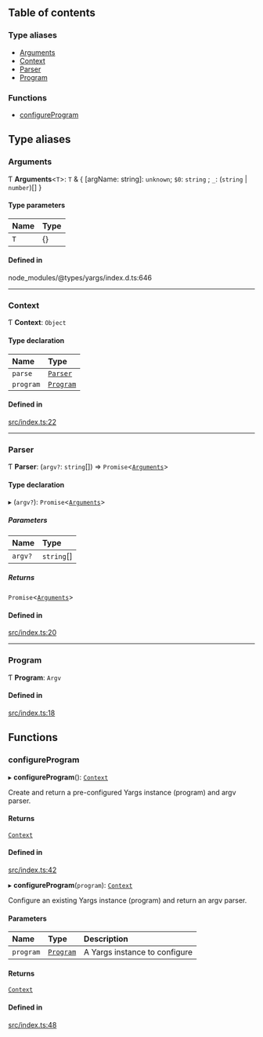 ## Table of contents

### Type aliases

- [Arguments][1]
- [Context][2]
- [Parser][3]
- [Program][4]

### Functions

- [configureProgram][5]

## Type aliases

### Arguments

Ƭ **Arguments**<`T`>: `T` & { \[argName: string]: `unknown`; `$0`: `string` ;
`_`: (`string` | `number`)\[] }

#### Type parameters

| Name | Type |
| :--- | :--- |
| `T`  | {}   |

#### Defined in

node_modules/@types/yargs/index.d.ts:646

---

### Context

Ƭ **Context**: `Object`

#### Type declaration

| Name      | Type           |
| :-------- | :------------- |
| `parse`   | [`Parser`][3]  |
| `program` | [`Program`][4] |

#### Defined in

[src/index.ts:22][6]

---

### Parser

Ƭ **Parser**: (`argv?`: `string`\[]) => `Promise`<[`Arguments`][1]>

#### Type declaration

▸ (`argv?`): `Promise`<[`Arguments`][1]>

##### Parameters

| Name    | Type        |
| :------ | :---------- |
| `argv?` | `string`\[] |

##### Returns

`Promise`<[`Arguments`][1]>

#### Defined in

[src/index.ts:20][7]

---

### Program

Ƭ **Program**: `Argv`

#### Defined in

[src/index.ts:18][8]

## Functions

### configureProgram

▸ **configureProgram**(): [`Context`][2]

Create and return a pre-configured Yargs instance (program) and argv parser.

#### Returns

[`Context`][2]

#### Defined in

[src/index.ts:42][9]

▸ **configureProgram**(`program`): [`Context`][2]

Configure an existing Yargs instance (program) and return an argv parser.

#### Parameters

| Name      | Type           | Description                   |
| :-------- | :------------- | :---------------------------- |
| `program` | [`Program`][4] | A Yargs instance to configure |

#### Returns

[`Context`][2]

#### Defined in

[src/index.ts:48][10]

[1]: README.md#arguments
[2]: README.md#context
[3]: README.md#parser
[4]: README.md#program
[5]: README.md#configureprogram
[6]:
  https://github.com/Xunnamius/git-add-then-commit/blob/5493587/src/index.ts#L22
[7]:
  https://github.com/Xunnamius/git-add-then-commit/blob/5493587/src/index.ts#L20
[8]:
  https://github.com/Xunnamius/git-add-then-commit/blob/5493587/src/index.ts#L18
[9]:
  https://github.com/Xunnamius/git-add-then-commit/blob/5493587/src/index.ts#L42
[10]:
  https://github.com/Xunnamius/git-add-then-commit/blob/5493587/src/index.ts#L48
